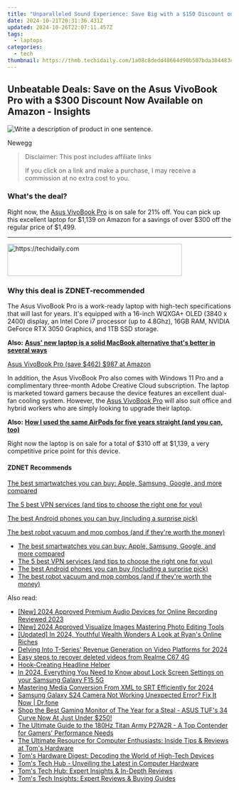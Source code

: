 ```yaml
---
title: "Unparalleled Sound Experience: Save Big with a $150 Discount on the Ultimate Gaming Speakers Now Available on Amazon - Insights"
date: 2024-10-21T20:31:36.431Z
updated: 2024-10-26T22:07:11.457Z
tags:
  - laptops
categories:
  - tech
thumbnail: https://thmb.techidaily.com/1a08c8dedd48664d90b507bda304483e40c9a1d2dac0696255a8394fc453f16e.jpg
---
```


## Unbeatable Deals: Save on the Asus VivoBook Pro with a $300 Discount Now Available on Amazon - Insights

![Write a description of product in one sentence.](https://www.zdnet.com/a/img/resize/bf177c662da52fe6ec0afbed8cc2860cdab34c78/2022/11/02/d56c8902-56f3-4272-8ffe-fd92d1c25f0e/204.jpg?auto=webp&width=1280)

Newegg

>  Disclaimer: This post includes affiliate links
>
>  If you click on a link and make a purchase, I may receive a commission at no extra cost to you.
>

### What's the deal?

Right now, the [Asus VivoBook Pro](https://buy.geni.us/Proxy.ashx?TSID=368250&GR%5FURL=https%3A%2F%2Fwww.amazon.com%2FASUS-VivoBook-OLED-Laptop-WQUXGA%2Fdp%2FB09NMRBX32%3Ftag%3Dzd-buy-button-20%26ascsubtag%3D%5F%5FCOM%5FCLICK%5FID%5F%5F%7C7306d954-23c0-49a6-9746-7f43d5b60c09%7Cdtp&dtb=1) is on sale for 21% off. You can pick up this excellent laptop for $1,139 on Amazon for a savings of over $300 off the regular price of $1,499\. 

---

<!-- affiliate ads begin -->
<a href="https://aligracehair.sjv.io/c/5597632/2135359/19272" target="_top" id="2135359">
  <img src="//a.impactradius-go.com/display-ad/19272-2135359" border="0" alt="https://techidaily.com" width="392" height="72"/>
</a>
<img height="0" width="0" src="https://aligracehair.sjv.io/i/5597632/2135359/19272" style="position:absolute;visibility:hidden;" border="0" />
<!-- affiliate ads end -->

### Why this deal is ZDNET-recommended

The Asus VivoBook Pro is a work-ready laptop with high-tech specifications that will last for years. It's equipped with a 16-inch WQXGA+ OLED (3840 x 2400) display, an Intel Core i7 processor (up to 4.8Ghz), 16GB RAM, NVIDIA GeForce RTX 3050 Graphics, and 1TB SSD storage. 

**Also:** [**Asus' new laptop is a solid MacBook alternative that's better in several ways**](https://www.zdnet.com/article/asus-new-laptop-is-a-solid-macbook-alternative-thats-better-in-several-ways/)

[Asus VivoBook Pro (save $462) $987 at Amazon](https://buy.geni.us/Proxy.ashx?TSID=368250&GR%5FURL=https%3A%2F%2Fwww.amazon.com%2FASUS-VivoBook-OLED-Laptop-WQUXGA%2Fdp%2FB09NMRBX32%3Ftag%3Dzd-buy-button-20%26ascsubtag%3D%5F%5FCOM%5FCLICK%5FID%5F%5F%7C7306d954-23c0-49a6-9746-7f43d5b60c09%7Cdtp&dtb=1)

In addition, the Asus VivoBook Pro also comes with Windows 11 Pro and a complimentary three-month Adobe Creative Cloud subscription. The laptop is marketed toward gamers because the device features an excellent dual-fan cooling system. However, the [Asus VivoBook Pro](https://buy.geni.us/Proxy.ashx?TSID=368250&GR%5FURL=https%3A%2F%2Fwww.amazon.com%2FASUS-VivoBook-OLED-Laptop-WQUXGA%2Fdp%2FB09NMRBX32%3Ftag%3Dzd-buy-button-20%26ascsubtag%3D%5F%5FCOM%5FCLICK%5FID%5F%5F%7C7306d954-23c0-49a6-9746-7f43d5b60c09%7Cdtp&dtb=1) will also suit office and hybrid workers who are simply looking to upgrade their laptop. 

**Also:** [**How I used the same AirPods for five years straight (and you can, too)**](https://www.zdnet.com/article/how-i-used-the-same-airpods-for-five-years-straight-and-you-can-too/)

Right now the laptop is on sale for a total of $310 off at $1,139, a very competitive price point for this device. 

#### **ZDNET** Recommends

[The best smartwatches you can buy: Apple, Samsung, Google, and more compared](https://www.zdnet.com/article/best-smartwatch/ "The best smartwatches you can buy: Apple, Samsung, Google, and more compared")

[The 5 best VPN services (and tips to choose the right one for you)](https://www.zdnet.com/article/best-vpn/ "The 5 best VPN services (and tips to choose the right one for you)")

[The best Android phones you can buy (including a surprise pick)](https://www.zdnet.com/article/best-android-phone/ "The best Android phones you can buy (including a surprise pick)")

[The best robot vacuum and mop combos (and if they're worth the money)](https://www.zdnet.com/article/best-robot-vacuum-mop/ "The best robot vacuum and mop combos (and if they're worth the money)")

* [The best smartwatches you can buy: Apple, Samsung, Google, and more compared](https://www.zdnet.com/article/best-smartwatch/ "The best smartwatches you can buy: Apple, Samsung, Google, and more compared")
* [The 5 best VPN services (and tips to choose the right one for you)](https://www.zdnet.com/article/best-vpn/ "The 5 best VPN services (and tips to choose the right one for you)")
* [The best Android phones you can buy (including a surprise pick)](https://www.zdnet.com/article/best-android-phone/ "The best Android phones you can buy (including a surprise pick)")
* [The best robot vacuum and mop combos (and if they're worth the money)](https://www.zdnet.com/article/best-robot-vacuum-mop/ "The best robot vacuum and mop combos (and if they're worth the money)")

<ins class="adsbygoogle"
     style="display:block"
     data-ad-format="autorelaxed"
     data-ad-client="ca-pub-7571918770474297"
     data-ad-slot="1223367746"></ins>

<ins class="adsbygoogle"
     style="display:block"
     data-ad-client="ca-pub-7571918770474297"
     data-ad-slot="8358498916"
     data-ad-format="auto"
     data-full-width-responsive="true"></ins>

<span class="atpl-alsoreadstyle">Also read:</span>
<div><ul>
<li><a href="https://digital-screen-recording.techidaily.com/new-2024-approved-premium-audio-devices-for-online-recording-reviewed-2023/"><u>[New] 2024 Approved Premium Audio Devices for Online Recording Reviewed 2023</u></a></li>
<li><a href="https://article-posts.techidaily.com/new-2024-approved-visualize-images-mastering-photo-editing-tools/"><u>[New] 2024 Approved Visualize Images Mastering Photo Editing Tools</u></a></li>
<li><a href="https://youtube-blog.techidaily.com/ed-in-2024-youthful-wealth-wonders-a-look-at-ryans-online-riches/"><u>[Updated] In 2024, Youthful Wealth Wonders A Look at Ryan's Online Riches</u></a></li>
<li><a href="https://youtube-video-recordings.techidaily.com/delving-into-t-series-revenue-generation-on-video-platforms-for-2024/"><u>Delving Into T-Series' Revenue Generation on Video Platforms for 2024</u></a></li>
<li><a href="https://phone-solutions.techidaily.com/easy-steps-to-recover-deleted-videos-from-realme-c67-4g-by-fonelab-android-recover-video/"><u>Easy steps to recover deleted videos from Realme C67 4G</u></a></li>
<li><a href="https://fox-boxes.techidaily.com/hook-creating-headline-helper/"><u>Hook-Creating Headline Helper</u></a></li>
<li><a href="https://android-unlock.techidaily.com/in-2024-everything-you-need-to-know-about-lock-screen-settings-on-your-samsung-galaxy-f15-5g-by-drfone-android/"><u>In 2024, Everything You Need to Know about Lock Screen Settings on your Samsung Galaxy F15 5G</u></a></li>
<li><a href="https://extra-skills.techidaily.com/mastering-media-conversion-from-xml-to-srt-efficiently-for-2024/"><u>Mastering Media Conversion From XML to SRT Efficiently for 2024</u></a></li>
<li><a href="https://fix-guide.techidaily.com/samsung-galaxy-s24-camera-not-working-unexpected-error-fix-it-now-drfone-by-drfone-fix-android-problems-fix-android-problems/"><u>Samsung Galaxy S24 Camera Not Working Unexpected Error? Fix It Now | Dr.fone</u></a></li>
<li><a href="https://hardware-reviews.techidaily.com/shop-the-best-gaming-monitor-of-the-year-for-a-steal-asus-tufs-34-curve-now-at-just-under-250/"><u>Shop the Best Gaming Monitor of The Year for a Steal - ASUS TUF's 34 Curve Now At Just Under $250!</u></a></li>
<li><a href="https://hardware-reviews.techidaily.com/the-ultimate-guide-to-the-180hz-titan-army-p27a2r-a-top-contender-for-gamers-performance-needs/"><u>The Ultimate Guide to the 180Hz Titan Army P27A2R - A Top Contender for Gamers' Performance Needs</u></a></li>
<li><a href="https://hardware-reviews.techidaily.com/the-ultimate-resource-for-computer-enthusiasts-inside-tips-and-reviews-at-toms-hardware/"><u>The Ultimate Resource for Computer Enthusiasts: Inside Tips & Reviews at Tom's Hardware</u></a></li>
<li><a href="https://hardware-reviews.techidaily.com/toms-hardware-digest-decoding-the-world-of-high-tech-devices/"><u>Tom's Hardware Digest: Decoding the World of High-Tech Devices</u></a></li>
<li><a href="https://hardware-reviews.techidaily.com/toms-tech-hub-unveiling-the-latest-in-computer-hardware-t17238628801779/"><u>Tom's Tech Hub - Unveiling the Latest in Computer Hardware</u></a></li>
<li><a href="https://hardware-reviews.techidaily.com/toms-tech-hub-expert-insights-and-in-depth-reviews/"><u>Tom's Tech Hub: Expert Insights & In-Depth Reviews</u></a></li>
<li><a href="https://hardware-reviews.techidaily.com/toms-tech-insights-expert-reviews-and-buying-guides/"><u>Tom's Tech Insights: Expert Reviews & Buying Guides</u></a></li>
</ul></div>

